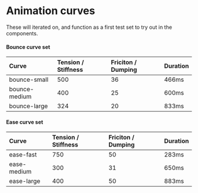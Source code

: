# Animation curves

These will iterated on, and function as a first test set to try out in the components.

#### Bounce curve set

| Curve | Tension / Stiffness | Friciton / Dumping | Duration |
| :--- | :--- | :--- | :--- |
| bounce-small | 500 | 36 | 466ms |
| bounce-medium | 400 | 25 | 600ms |
| bounce-large | 324 | 20 | 833ms |

#### Ease curve set

| Curve | Tension / Stiffness | Friciton / Dumping | Duration |
| :--- | :--- | :--- | :--- |
| ease-fast | 750 | 50 | 283ms |
| ease-medium | 300 | 31 | 650ms |
| ease-large | 400 | 50 | 883ms |



